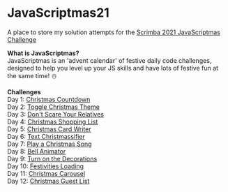 # JavaScriptmas21
A place to store my solution attempts for the [Scrimba 2021 JavaScriptmas Challenge](https://scrimba.com/learn/javascriptmas2021/)

**What is JavaScriptmas?**   
JavaScriptmas is an 'advent calendar' of festive daily code challenges, designed to help you level up your JS skills and have lots of festive fun at the same time! ☃️

**Challenges**   
Day 1: [Christmas Countdown](https://thebimsider.github.io/JavaScriptmas21/Day1/)   
Day 2: [Toggle Christmas Theme](https://thebimsider.github.io/JavaScriptmas21/Day2/)   
Day 3: [Don't Scare Your Relatives](https://thebimsider.github.io/JavaScriptmas21/Day3/)   
Day 4: [Christmas Shopping List](https://thebimsider.github.io/JavaScriptmas21/Day4/)   
Day 5: [Christmas Card Writer](https://thebimsider.github.io/JavaScriptmas21/Day5/)    
Day 6: [Text Christmassifier](https://thebimsider.github.io/JavaScriptmas21/Day6/)    
Day 7: [Play a Christmas Song](https://thebimsider.github.io/JavaScriptmas21/Day7/)   
Day 8: [Bell Animator](https://thebimsider.github.io/JavaScriptmas21/Day8/)  
Day 9: [Turn on the Decorations](https://thebimsider.github.io/JavaScriptmas21/Day9/)  
Day 10: [Festivities Loading](https://thebimsider.github.io/JavaScriptmas21/Day10/)  
Day 11: [Christmas Carousel](https://thebimsider.github.io/JavaScriptmas21/Day11/)  
Day 12: [Christmas Guest List](https://thebimsider.github.io/JavaScriptmas21/Day12/)  
